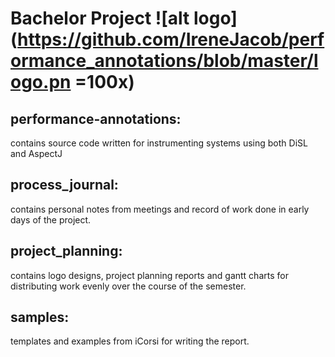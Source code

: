 # Bachelor Project ![alt logo](https://github.com/IreneJacob/performance_annotations/blob/master/logo.pn =100x)

## performance-annotations:
contains source code written for instrumenting systems using both DiSL and AspectJ

## process_journal:

contains personal notes from meetings and record of work done in early days of the project.

## project_planning:

contains logo designs, project planning reports and gantt charts for distributing work evenly over the course of the semester.

## samples:

templates and examples from iCorsi for writing the report.
